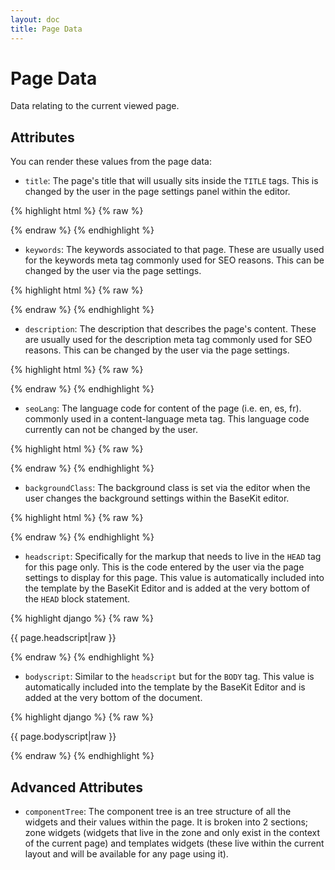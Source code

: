 ```yaml
---
layout: doc
title: Page Data
---
```


# Page Data

Data relating to the current viewed page.

## Attributes
You can render these values from the page data:

* ```title```: The page's title that will usually sits inside the ```TITLE``` tags. This is changed by the user in the page settings panel within the editor.

{% highlight html %}
{% raw %}

  <title>{{ page.title }}</title>

{% endraw %}
{% endhighlight %}

* ```keywords```: The keywords associated to that page. These are usually used for the keywords meta tag commonly used for SEO reasons. This can be changed by the user via the page settings.

{% highlight html %}
{% raw %}

  <meta name="keywords" content="{{ page.keywords }}" />

{% endraw %}
{% endhighlight %}

* ```description```: The description that describes the page's content. These are usually used for the description meta tag commonly used for SEO reasons. This can be changed by the user via the page settings.

{% highlight html %}
{% raw %}

  <meta name="description" content="{{ page.description }}" />

{% endraw %}
{% endhighlight %}

* ```seoLang```: The language code for content of the page (i.e. en, es, fr). commonly used in a content-language meta tag. This language code currently can not be changed by the user.

{% highlight html %}
{% raw %}

  <meta http-equiv="content-language" content="{{ page.seoLang }}" />

{% endraw %}
{% endhighlight %}

* ```backgroundClass```: The background class is set via the editor when the user changes the background settings within the BaseKit editor.

{% highlight html %}
{% raw %}

  <body class="{{ page.backgroundClass }}">

{% endraw %}
{% endhighlight %}

* ```headscript```: Specifically for the markup that needs to live in the ```HEAD``` tag for this page only. This is the code entered by the user via the page settings to display for this page. This value is automatically included into the template by the BaseKit Editor and is added at the very bottom of the ```HEAD``` block statement. 

{% highlight django %}
{% raw %}

  {{ page.headscript|raw }}

{% endraw %}
{% endhighlight %}

* ```bodyscript```: Similar to the ```headscript``` but for the ```BODY``` tag. This value is automatically included into the template by the BaseKit Editor and is added at the very bottom of the document. 

{% highlight django %}
{% raw %}

  {{ page.bodyscript|raw }}

{% endraw %}
{% endhighlight %}

## Advanced Attributes

* ```componentTree```: The component tree is an tree structure of all the widgets and their values within the page. It is broken into 2 sections; zone widgets (widgets that live in the zone and only exist in the context of the current page) and templates widgets (these live within the current layout and will be available for any page using it).